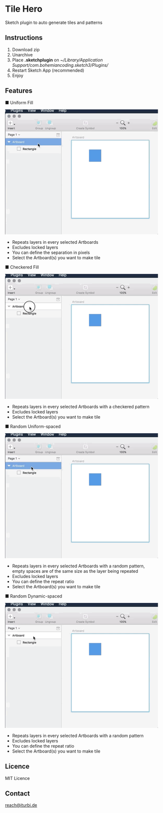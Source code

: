 # Tile Hero
Sketch plugin to auto generate tiles and patterns


## Instructions

1. Download zip
2. Unarchive
3. Place **.sketchplugin** on
   *~/Library/Application Support/com.bohemiancoding.sketch3/Plugins/*
4. Restart Sketch App (recommended)
5. Enjoy


## Features


■ Uniform Fill

![](tileHeroUniformFill.gif)

- Repeats layers in every selected Artboards
- Excludes locked layers
- You can define the separation in pixels
- Select the Artboard(s) you want to make tile



■ Checkered Fill

![](tileHeroCheckeredFill.gif)

- Repeats layers in every selected Artboards
  with a checkered pattern
- Excludes locked layers
- Select the Artboard(s) you want to make tile



■ Random Uniform-spaced

![](tileHeroRandomUniformSpaced.gif)

- Repeats layers in every selected Artboards
  with a random pattern, empty spaces are of
  the same size as the layer being repeated
- Excludes locked layers
- You can define the repeat ratio
- Select the Artboard(s) you want to make tile



■ Random Dynamic-spaced

![](tileHeroRandomDynamicSpaced.gif)

- Repeats layers in every selected Artboards
  with a random pattern
- Excludes locked layers
- You can define the repeat ratio
- Select the Artboard(s) you want to make tile



## Licence

MIT Licence


## Contact

reach@iturbi.de


